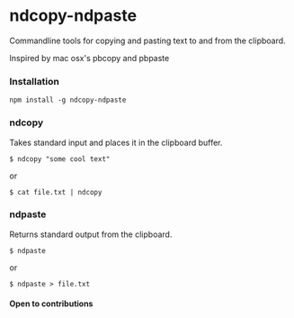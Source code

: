 
# ndcopy-ndpaste

Commandline tools for copying and pasting text to and from the clipboard.

Inspired by mac osx's pbcopy and pbpaste

### Installation

```npm install -g ndcopy-ndpaste```

### ndcopy

Takes standard input and places it in the clipboard buffer.

```$ ndcopy "some cool text"```

or

```$ cat file.txt | ndcopy```

### ndpaste

Returns standard output from the clipboard.

```$ ndpaste```

or

```$ ndpaste > file.txt```

#### Open to contributions
